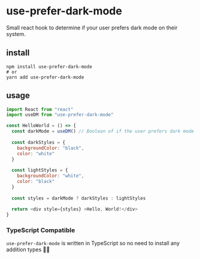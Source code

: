 # use-prefer-dark-mode
Small react hook to determine if your user prefers dark mode on their system.

## install
```
npm install use-prefer-dark-mode
# or
yarn add use-prefer-dark-mode
```

## usage
```javascript
import React from "react"
import useDM from "use-prefer-dark-mode"

const HelloWorld = () => {
  const darkMode = useDM() // Boolean of if the user prefers dark mode according to their OS system
  
  const darkStyles = {
    backgroundColor: "black",
    color: "white"
  }
  
  const lightStyles = {
    backgroundColor: "white",
    color: "black"
  }
  
  const styles = darkMode ? darkStyles : lightStyles
  
  return <div style={styles} >Hello, World!</div>
}
```

### TypeScript Compatible

`use-prefer-dark-mode` is written in TypeScript so no need to install any addition types 👍🏽
